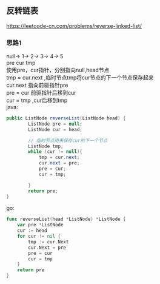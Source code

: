 ## 反转链表
https://leetcode-cn.com/problems/reverse-linked-list/   
### 思路1
 null->  1->  2->  3-> 4->  5    
 pre    cur   tmp   
使用pre，cur指针，分别指向null,head节点   
tmp = cur.next ,临时节点tmp将cur节点的下一个节点保存起来   
cur.next 指向前驱指针pre   
pre = cur 前驱指针后移到cur   
cur = tmp ,cur后移到tmp   
java:
```java
public ListNode reverseList(ListNode head) {
        ListNode pre = null;
        ListNode cur = head;

        // 临时节点用来保存cur的下一个节点
        ListNode tmp;
        while (cur != null){
            tmp = cur.next;
            cur.next = pre;
            pre = cur;
            cur = tmp;

        }
        return pre;
}
 ``` 
go:
```go
func reverseList(head *ListNode) *ListNode {
	var pre *ListNode
	cur := head
	for cur != nil {
		tmp := cur.Next
		cur.Next = pre
		pre = cur
		cur = tmp
	}
	return pre
}
```
       
